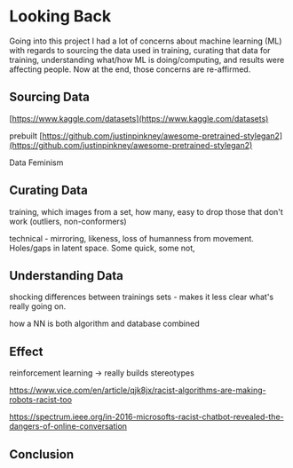 # Looking Back

Going into this project I had a lot of concerns about machine learning (ML) with regards to sourcing the data used in training, curating that data for training, understanding what/how ML is doing/computing, and results were affecting people. Now at the end, those concerns are re-affirmed.

## Sourcing Data




[https://www.kaggle.com/datasets](https://www.kaggle.com/datasets)




prebuilt
[https://github.com/justinpinkney/awesome-pretrained-stylegan2](https://github.com/justinpinkney/awesome-pretrained-stylegan2)



Data Feminism



## Curating Data


training, which images from a set, how many, easy to drop those that don't work (outliers, non-conformers)

technical - mirroring, likeness, loss of humanness from movement. Holes/gaps in latent space. Some quick, some not, 



## Understanding Data


shocking differences between trainings sets - makes it less clear what's really going on.


how a NN is both algorithm and database combined



## Effect


reinforcement learning -> really builds stereotypes

https://www.vice.com/en/article/qjk8jx/racist-algorithms-are-making-robots-racist-too

https://spectrum.ieee.org/in-2016-microsofts-racist-chatbot-revealed-the-dangers-of-online-conversation



## Conclusion
